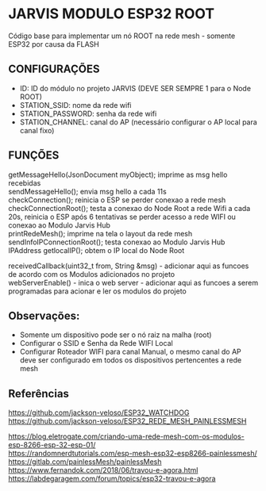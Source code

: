 
# JARVIS MODULO ESP32 ROOT

Código base para implementar um nó ROOT na rede mesh - somente ESP32 por causa da FLASH  

## CONFIGURAÇÕES
- ID: ID do módulo no projeto JARVIS  (DEVE SER SEMPRE 1 para o Node ROOT)  
- STATION_SSID: nome da rede wifi  
- STATION_PASSWORD: senha da rede wifi  
- STATION_CHANNEL: canal do AP (necessário configurar o AP local para canal fixo)  

## FUNÇÕES
getMessageHello(JsonDocument myObject); imprime as msg hello recebidas  
sendMessageHello(); envia msg hello a cada 11s  
checkConnection(); reinicia o ESP se perder conexao a rede mesh  
checkConnectionRoot(); testa a conexao do Node Root a rede Wifi a cada 20s, reinicia o ESP após 6 tentativas se perder acesso a rede WIFI ou conexao ao Modulo Jarvis Hub  
printRedeMesh(); imprime na tela o layout da rede mesh  
sendInfoIPConnectionRoot();  testa conexao ao Modulo Jarvis Hub  
IPAddress getlocalIP(); obtem o IP local do Node Root  

receivedCallback(uint32_t from, String &msg) - adicionar aqui as funcoes de acordo com os Modulos adicionados no projeto  
webServerEnable() - inica o web server - adicionar aqui as funcoes a serem programadas para acionar e ler os modulos do projeto  

## Observações:
- Somente um dispositivo pode ser o nó raiz na malha (root)  
- Configurar o SSID e Senha da Rede WIFI Local
- Configurar Roteador WIFI para canal Manual, o mesmo canal do AP deve ser configurado em todos os dispositivos pertencentes a rede mesh

## Referências
https://github.com/jackson-veloso/ESP32_WATCHDOG
https://github.com/jackson-veloso/ESP32_REDE_MESH_PAINLESSMESH

https://blog.eletrogate.com/criando-uma-rede-mesh-com-os-modulos-esp-8266-esp-32-esp-01/  
https://randomnerdtutorials.com/esp-mesh-esp32-esp8266-painlessmesh/  
https://gitlab.com/painlessMesh/painlessMesh  
https://www.fernandok.com/2018/06/travou-e-agora.html  
https://labdegaragem.com/forum/topics/esp32-travou-e-agora  

